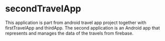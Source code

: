 # secondTravelApp
This application is part from android travel app project together with firstTravelApp and thirdApp.
The second application is an Android app that represents and manages the data of the travels
from firebase. 

